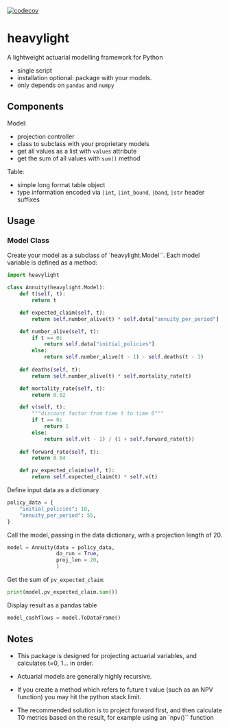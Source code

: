 [![codecov](https://codecov.io/gh/lewisfogden/heavylight/graph/badge.svg?token=P81UIDV4FZ)](https://codecov.io/gh/lewisfogden/heavylight)

# heavylight

A lightweight actuarial modelling framework for Python

- single script
- installation optional: package with your models.
- only depends on `pandas` and `numpy`

## Components

Model:

- projection controller
- class to subclass with your proprietary models
- get all values as a list with `values` attribute
- get the sum of all values with `sum()` method


Table:

- simple long format table object
- type information encoded via `|int`, `|int_bound`, `|band`, `|str` header suffixes


## Usage

### Model Class

Create your model as a subclass of `heavylight.Model``.  Each model variable is defined as a method:

```python
import heavylight

class Annuity(heavylight.Model):
    def t(self, t):
        return t

    def expected_claim(self, t):
        return self.number_alive(t) * self.data["annuity_per_period"]

    def number_alive(self, t):
        if t == 0:
            return self.data["initial_policies"]
        else:
            return self.number_alive(t - 1) - self.deaths(t - 1)
    
    def deaths(self, t):
        return self.number_alive(t) * self.mortality_rate(t)

    def mortality_rate(self, t):
        return 0.02

    def v(self, t):
        """discount factor from time t to time 0"""
        if t == 0:
            return 1
        else:
            return self.v(t - 1) / (1 + self.forward_rate(t))
    
    def forward_rate(self, t):
        return 0.04

    def pv_expected_claim(self, t):
        return self.expected_claim(t) * self.v(t)
```

Define input data as a dictionary

```python
policy_data = {
    "initial_policies": 10,
    "annuity_per_period": 55,
}
```

Call the model, passing in the data dictionary, with a projection length of 20.

```python
model = Annuity(data = policy_data,
                do_run = True,
                proj_len = 20,
                )
```

Get the sum of `pv_expected_claim`:

```python
print(model.pv_expected_claim.sum())
```



Display result as a pandas table

```python
model_cashflows = model.ToDataFrame()
```

## Notes

 - This package is designed for projecting actuarial variables, and calculates t=0, 1... in order.

 - Actuarial models are generally highly recursive.

 - If you create a method which refers to future t value (such as an NPV function) you may hit the python stack limit.

 - The recommended solution is to project forward first, and then calculate T0 metrics based on the result, for example using an `npv()`` function
 

